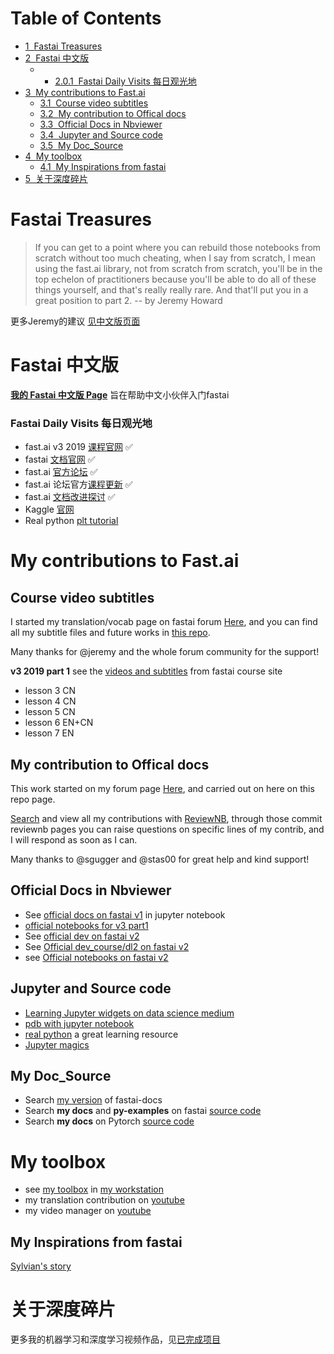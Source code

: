 
<h1>Table of Contents<span class="tocSkip"></span></h1>
<div class="toc"><ul class="toc-item"><li><span><a href="#Fastai-Treasures" data-toc-modified-id="Fastai-Treasures-1"><span class="toc-item-num">1&nbsp;&nbsp;</span>Fastai Treasures</a></span></li><li><span><a href="#Fastai-中文版" data-toc-modified-id="Fastai-中文版-2"><span class="toc-item-num">2&nbsp;&nbsp;</span>Fastai 中文版</a></span><ul class="toc-item"><li><ul class="toc-item"><li><span><a href="#Fastai-Daily-Visits-每日观光地" data-toc-modified-id="Fastai-Daily-Visits-每日观光地-2.0.1"><span class="toc-item-num">2.0.1&nbsp;&nbsp;</span>Fastai Daily Visits 每日观光地</a></span></li></ul></li></ul></li><li><span><a href="#My-contributions-to-Fast.ai" data-toc-modified-id="My-contributions-to-Fast.ai-3"><span class="toc-item-num">3&nbsp;&nbsp;</span>My contributions to Fast.ai</a></span><ul class="toc-item"><li><span><a href="#Course-video-subtitles" data-toc-modified-id="Course-video-subtitles-3.1"><span class="toc-item-num">3.1&nbsp;&nbsp;</span>Course video subtitles</a></span></li><li><span><a href="#My-contribution-to-Offical-docs" data-toc-modified-id="My-contribution-to-Offical-docs-3.2"><span class="toc-item-num">3.2&nbsp;&nbsp;</span>My contribution to Offical docs</a></span></li><li><span><a href="#Official-Docs-in-Nbviewer" data-toc-modified-id="Official-Docs-in-Nbviewer-3.3"><span class="toc-item-num">3.3&nbsp;&nbsp;</span>Official Docs in Nbviewer</a></span></li><li><span><a href="#Jupyter-and-Source-code" data-toc-modified-id="Jupyter-and-Source-code-3.4"><span class="toc-item-num">3.4&nbsp;&nbsp;</span>Jupyter and Source code</a></span></li><li><span><a href="#My-Doc_Source" data-toc-modified-id="My-Doc_Source-3.5"><span class="toc-item-num">3.5&nbsp;&nbsp;</span>My Doc_Source</a></span></li></ul></li><li><span><a href="#My-toolbox" data-toc-modified-id="My-toolbox-4"><span class="toc-item-num">4&nbsp;&nbsp;</span>My toolbox</a></span><ul class="toc-item"><li><span><a href="#My-Inspirations-from-fastai" data-toc-modified-id="My-Inspirations-from-fastai-4.1"><span class="toc-item-num">4.1&nbsp;&nbsp;</span>My Inspirations from fastai</a></span></li></ul></li><li><span><a href="#关于深度碎片" data-toc-modified-id="关于深度碎片-5"><span class="toc-item-num">5&nbsp;&nbsp;</span>关于深度碎片</a></span></li></ul></div>

# Fastai Treasures

> If you can get to a point where you can rebuild those notebooks from scratch without too much cheating, when I say from scratch, I mean using the fast.ai library, not from scratch from scratch, you'll be in the top echelon of practitioners because you'll be able to do all of these things yourself, and that's really really rare. And that'll put you in a great position to part 2. -- by Jeremy Howard

更多Jeremy的建议 [见中文版页面](https://forums.fast.ai/t/fast-ai-v3-2019/39325)


# Fastai 中文版
[**我的 Fastai 中文版 Page**](https://forums.fast.ai/t/fast-ai-v3-2019/39325) 旨在帮助中文小伙伴入门fastai

### Fastai Daily Visits 每日观光地
- fast.ai v3 2019 [课程官网](https://course.fast.ai/) ✅     
- fastai [文档官网](https://docs.fast.ai/) ✅     
- fast.ai [官方论坛](https://forums.fast.ai/) ✅     
- fast.ai 论坛官方[课程更新](https://forums.fast.ai/t/faq-resources-and-official-course-updates/27934) ✅    
- fast.ai [文档改进探讨](https://forums.fast.ai/t/documentation-improvements/32550) ✅    
- Kaggle [官网](https://www.kaggle.com/)       
- Real python [plt tutorial](https://realpython.com/python-matplotlib-guide/#why-can-matplotlib-be-confusing)     

# My contributions to Fast.ai

## Course video subtitles
I started my translation/vocab page on fastai forum [Here](https://forums.fast.ai/t/deep-learning-vocab-en-vs-cn/42297?u=daniel), and you can find all my subtitle files and future works in [this repo](https://github.com/EmbraceLife/fastai_courses_translation_EN2CN). 

Many thanks for @jeremy and the whole forum community for the support!

**v3 2019 part 1**
see the [videos and subtitles](https://course.fast.ai/videos/?lesson=3) from fastai course site
- lesson 3 CN
- lesson 4 CN
- lesson 5 CN
- lesson 6 EN+CN
- lesson 7 EN

## My contribution to Offical docs
This work started on my forum page [Here](https://forums.fast.ai/t/fast-ai-v3-2019/39325/92?u=daniel), and carried out on here on this repo page. 

[Search](https://github.com/fastai/fastai/pulls?page=1&q=is%3Apr+author%3AEmbraceLife+is%3Aclosed) and view all my contributions with [ReviewNB](https://www.reviewnb.com/), through those commit reviewnb pages you can raise questions on specific lines of my contrib, and I will respond as soon as I can.

Many thanks to @sgugger and @stas00 for great help and kind support!

## Official Docs in Nbviewer
- See [official docs on fastai v1](https://nbviewer.jupyter.org/github/fastai/fastai/tree/master/docs_src/?flush_cache=true) in jupyter notebook     
- [official notebooks for v3 part1](https://nbviewer.jupyter.org/github/fastai/course-v3/tree/master/nbs/?flush_cache=true/)     
- See [official dev on fastai v2](https://nbviewer.jupyter.org/github/fastai/fastai_docs/tree/master/dev/?flush_cache=true)     
- See [Official dev_course/dl2 on fastai v2](https://nbviewer.jupyter.org/github/fastai/fastai_docs/tree/master/dev_course/dl2/?flush_cache=true)
- see [Official notebooks on fastai v2](https://nbviewer.jupyter.org/github/fastai/fastai_docs/tree/master/dev_nb/?flush_cache=true)

## Jupyter and Source code
- [Learning Jupyter widgets on data science medium](https://towardsdatascience.com/search?q=jupyter%20widget)      
- [pdb with jupyter notebook](https://www.blog.pythonlibrary.org/2018/10/17/jupyter-notebook-debugging/)     
- [real python](https://realpython.com/) a great learning resource
- [Jupyter magics](https://ipython.readthedocs.io/en/stable/interactive/magics.html#cell-magics)


## My Doc_Source
- Search [my version](https://github.com/EmbraceLife/fastai_docs/tree/doc_source/?flush_cache=true/) of fastai-docs
- Search **my docs** and **py-examples** on fastai [source code](https://github.com/EmbraceLife/fastai/tree/doc_source/)
- Search **my docs** on Pytorch [source code](https://github.com/EmbraceLife/doc_torch)

# My toolbox

- see [my toolbox](https://nbviewer.jupyter.org/github/EmbraceLife/fastai_treasures/tree/master/my_workstation/my_workstation.ipynb?flush_cache=true/) in [my workstation](https://nbviewer.jupyter.org/github/EmbraceLife/fastai_treasures/tree/master/my_workstation/?flush_cache=true/)
- my translation contribution on [youtube](https://www.youtube.com/timedtext_cs_panel?o=U&ar=2) 
- my video manager on [youtube](https://www.youtube.com/my_videos?o=U&ar=2)   


## My Inspirations from fastai
[Sylvian's story](https://www.fast.ai/2019/01/02/one-year-of-deep-learning/) 

# 关于深度碎片

更多我的机器学习和深度学习视频作品，见[已完成项目](https://github.com/EmbraceLife/shendusuipian#%E5%B7%B2%E5%AE%8C%E6%88%90%E9%A1%B9%E7%9B%AE)


```python

```
